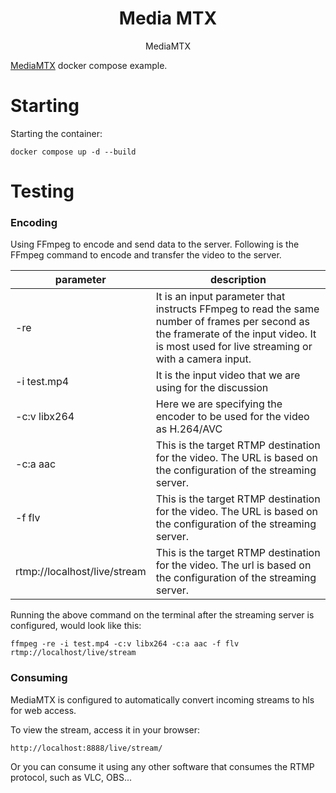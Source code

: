 <h1 style="text-align:center">Media MTX</h1>

<center> MediaMTX </center>

[MediaMTX](https://github.com/bluenviron/mediamtx) docker compose example.

# Starting

Starting the container:

```shell
docker compose up -d --build
```

# Testing

### Encoding

Using FFmpeg to encode and send data to the server. Following is the FFmpeg command to encode and transfer the video to
the server.

| parameter                    | description                                                                                                                                                                                 |
|------------------------------|---------------------------------------------------------------------------------------------------------------------------------------------------------------------------------------------|
| -re                          | It is an input parameter that instructs FFmpeg to read the same number of frames per second as the framerate of the input video. It is most used for live streaming or with a camera input. |
| -i test.mp4                  | It is the input video that we are using for the discussion                                                                                                                                  |
| -c:v libx264                 | Here we are specifying the encoder to be used for the video as H.264/AVC                                                                                                                    |
| -c:a aac                     | This is the target RTMP destination for the video. The URL is based on the configuration of the streaming server.                                                                           |
| -f flv                       | This is the target RTMP destination for the video. The URL is based on the configuration of the streaming server.                                                                           |
| rtmp://localhost/live/stream | This is the target RTMP destination for the video. The url is based on the configuration of the streaming server.                                                                           |

Running the above command on the terminal after the streaming server is configured, would look like this:

```shell
ffmpeg -re -i test.mp4 -c:v libx264 -c:a aac -f flv rtmp://localhost/live/stream
```

### Consuming

MediaMTX is configured to automatically convert incoming streams to hls for web access.

To view the stream, access it in your browser:

```text
http://localhost:8888/live/stream/
```

Or you can consume it using any other software that consumes the RTMP protocol, such as VLC, OBS...
